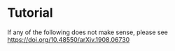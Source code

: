 # Tutorial

If any of the following does not make sense, please see 
https://doi.org/10.48550/arXiv.1908.06730


